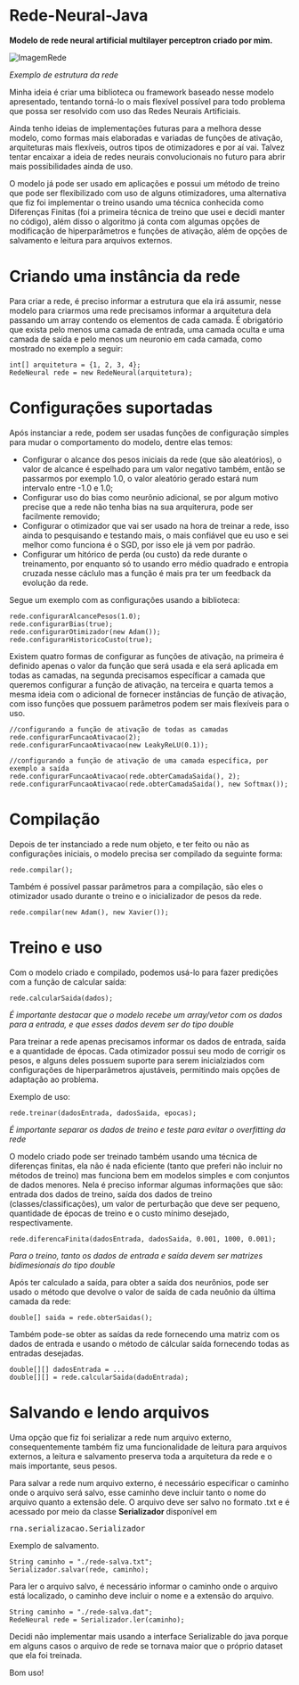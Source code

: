 # Rede-Neural-Java

<p><strong>Modelo de rede neural artificial multilayer perceptron criado por mim.</strong></p>

![ImagemRede](https://github.com/thag0/Rede-Neural-Java/assets/91092364/d9c23837-8353-49f8-902e-4c339a3100c0)

*Exemplo de estrutura da rede*

<p>
Minha ideia é criar uma biblioteca ou framework baseado nesse modelo apresentado, tentando torná-lo o mais flexível possível para todo problema que possa ser resolvido com uso das Redes Neurais Artificiais.
</p>

<p>
Ainda tenho ideias de implementações futuras para a melhora desse modelo, como formas mais elaboradas e variadas de funções de ativação, arquiteturas mais flexíveis, outros tipos de otimizadores e por aí vai. Talvez tentar encaixar a ideia de redes neurais convolucionais no futuro para abrir mais possibilidades ainda de uso.
</p>

<p>
O modelo já pode ser usado em aplicações e possui um método de treino que pode ser flexibilizado com uso de alguns otimizadores, uma alternativa que fiz foi implementar o treino usando uma técnica conhecida como Diferenças Finitas (foi a primeira técnica de treino que usei e decidi manter no código), além disso o algoritmo já conta com algumas opções de modificação de hiperparâmetros e funções de ativação, além de opções de salvamento e leitura para arquivos externos.
</p>

# Criando uma instância da rede
Para criar a rede, é preciso informar a estrutura que ela irá assumir, nesse modelo para criarmos uma rede precisamos informar a arquitetura dela passando um array contendo os elementos de cada camada. É obrigatório que exista pelo menos uma camada de entrada, uma camada oculta e uma camada de saída e pelo menos um neuronio em cada camada, como mostrado no exemplo a seguir:
```
int[] arquitetura = {1, 2, 3, 4};
RedeNeural rede = new RedeNeural(arquitetura);
```

# Configurações suportadas
Após instanciar a rede, podem ser usadas funções de configuração simples para mudar o comportamento do modelo, dentre elas temos:

- Configurar o alcance dos pesos iniciais da rede (que são aleatórios), o valor de alcance é espelhado para um valor negativo também, então se passarmos por exemplo 1.0, o valor aleatório gerado estará num intervalo entre -1.0 e 1.0;
- Configurar uso do bias como neurônio adicional, se por algum motivo precise que a rede não tenha bias na sua arquiterura, pode ser facilmente removido;
- Configurar o otimizador que vai ser usado na hora de treinar a rede, isso ainda to pesquisando e testando mais, o mais confiável que eu uso e sei melhor como funciona é o SGD, por isso ele já vem por padrão.
- Configurar um hitórico de perda (ou custo) da rede durante o treinamento, por enquanto só to usando erro médio quadrado e entropia cruzada nesse cáclulo mas a função é mais pra ter um feedback da evolução da rede.

Segue um exemplo com as configurações usando a biblioteca:
``` 
rede.configurarAlcancePesos(1.0);
rede.configurarBias(true);
rede.configurarOtimizador(new Adam());
rede.configurarHistoricoCusto(true);
```
<p>
Existem quatro formas de configurar as funções de ativação, na primeira é definido apenas o valor da função que será usada e ela será aplicada em todas as camadas, na segunda precisamos específicar a camada que queremos configurar a função de ativação, na terceira e quarta temos a mesma ideia com o adicional de fornecer instâncias de função de ativação, com isso funções que possuem parâmetros podem ser mais flexíveis para o uso.
</p>

```
//configurando a função de ativação de todas as camadas
rede.configurarFuncaoAtivacao(2);
rede.configurarFuncaoAtivacao(new LeakyReLU(0.1));

//configurando a função de ativação de uma camada específica, por exemplo a saída
rede.configurarFuncaoAtivacao(rede.obterCamadaSaida(), 2);
rede.configurarFuncaoAtivacao(rede.obterCamadaSaida(), new Softmax());
```

# Compilação

Depois de ter instanciado a rede num objeto, e ter feito ou não as configurações iniciais, o modelo precisa ser compilado da seguinte forma:
``` 
rede.compilar();
 ```

Também é possível passar parâmetros para a compilação, são eles o otimizador usado durante o treino e o inicializador de pesos da rede.
``` 
rede.compilar(new Adam(), new Xavier());
 ```

# Treino e uso
Com o modelo criado e compilado, podemos usá-lo para fazer predições com a função de calcular saída:
``` 
rede.calcularSaida(dados);
```
*É importante destacar que o modelo recebe um array/vetor com os dados para a entrada, e que esses dados devem ser do tipo double*

<p>
Para treinar a rede apenas precisamos informar os dados de entrada, saída e a quantidade de épocas. Cada otimizador possui seu modo de corrigir os pesos, e alguns deles possuem suporte para serem inicialziados com configurações de hiperparâmetros ajustáveis, permitindo mais opções de adaptação ao problema.
</p>
<p>
Exemplo de uso:
</p>

``` 
rede.treinar(dadosEntrada, dadosSaida, epocas);

```
*É importante separar os dados de treino e teste para evitar o overfitting da rede*

<p>
O modelo criado pode ser treinado também usando uma técnica de diferenças finitas, ela não é nada eficiente (tanto que preferi não incluir no métodos de treino) mas funciona bem em modelos simples e com conjuntos de dados menores. Nela é preciso informar algumas informações que são: entrada dos dados de treino, saída dos dados de treino (classes/classificações), um valor de perturbação que deve ser pequeno, quantidade de épocas de treino e o custo mínimo desejado, respectivamente.
</p>

``` 
rede.diferencaFinita(dadosEntrada, dadosSaida, 0.001, 1000, 0.001);
```
*Para o treino, tanto os dados de entrada e saída devem ser matrizes bidimesionais do tipo double*

Após ter calculado a saída, para obter a saída dos neurônios, pode ser usado o método que devolve o valor de saída de cada neuônio da última camada da rede:
```
double[] saida = rede.obterSaidas();
```

Também pode-se obter as saídas da rede fornecendo uma matriz com os dados de entrada e usando o método de cálcular saída fornecendo todas as entradas desejadas.

```
double[][] dadosEntrada = ...
double[][] = rede.calcularSaida(dadoEntrada);
```

# Salvando e lendo arquivos
Uma opção que fiz foi serializar a rede num arquivo externo, consequentemente também fiz uma funcionalidade de leitura para arquivos externos, a leitura e salvamento preserva toda a arquitetura da rede e o mais importante, seus pesos.

Para salvar a rede num arquivo externo, é necessário especificar o caminho onde o arquivo será salvo, esse caminho deve incluir tanto o nome do arquivo quanto a extensão dele. O arquivo deve ser salvo no formato .txt e é acessado por meio da classe <strong> Serializador </strong> disponível em <pre>rna.serializacao.Serializador</pre>

<p>
 Exemplo de salvamento.
</p>

```
String caminho = "./rede-salva.txt";
Serializador.salvar(rede, caminho);
```

Para ler o arquivo salvo, é necessário informar o caminho onde o arquivo está localizado, o caminho deve incluir o nome e a extensão do arquivo.
```
String caminho = "./rede-salva.dat";
RedeNeural rede = Serializador.ler(caminho);
```

Decidi não implementar mais usando a interface Serializable do java porque em alguns casos o arquivo de rede se tornava maior que o próprio dataset que ela foi treinada.

Bom uso!
